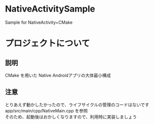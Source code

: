 # NativeActivitySample
Sample for NativeActivity+CMake

# プロジェクトについて
## 説明
CMake を用いた Native Androidアプリの大体最小構成  

## 注意
とりあえず動かしたかったので、ライフサイクルの管理のコードはないです  
app/src/main/cpp/NativeMain.cpp を参照  
そのため、起動後はおかしくなりますので、利用時に実装しましょう  
